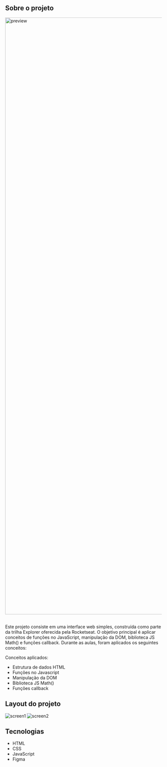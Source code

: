 ## Sobre o projeto
<img width="1920" alt="preview" src="https://github.com/marlonfrnds/jogo-da-adivinhacao/assets/115473116/3b8b3674-1c87-42f0-9a1e-e6ba4cc079d2">

<br>
<br>

Este projeto consiste em uma interface web simples, construída como parte da trilha Explorer oferecida pela Rocketseat.
O objetivo principal é aplicar conceitos de funções no JavaScript, manipulação da DOM, biblioteca JS Math() e funções callback. Durante as aulas, foram aplicados os seguintes conceitos:


 Conceitos aplicados:
* Estrutura de dados HTML
* Funções no Javascript
* Manipulação da DOM
* Biblioteca JS Math()
* Funções callback

## Layout do projeto

![screen1](https://github.com/marlonfrnds/jogo-da-adivinhacao/assets/115473116/bccc3bb2-bfb4-4498-bd1f-ec595918aff8)
![screen2](https://github.com/marlonfrnds/jogo-da-adivinhacao/assets/115473116/5bd8e43a-e661-4a6d-b161-c300f886c093)

## Tecnologias
- HTML
- CSS
- JavaScript
- Figma
